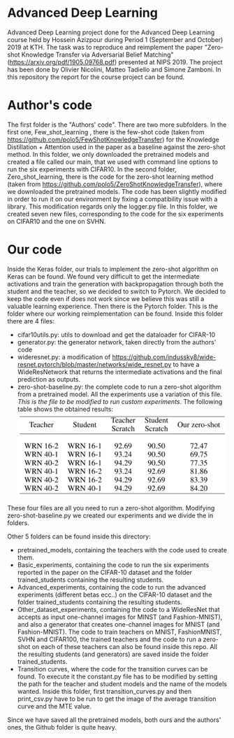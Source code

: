 # Advanced Deep Learning
Advanced Deep Learning project done for the Advanced Deep Learning course held by Hossein Azizpour during Period 1 (September and October) 2019 at KTH.
The task was to reproduce and reimplement the paper "Zero-shot Knowledge Transfer via Adversarial Belief Matching" (https://arxiv.org/pdf/1905.09768.pdf) presented at NIPS 2019. 
The project has been done by Olivier Nicolini, Matteo Tadiello and Simone Zamboni.
In this repository the report for the course project can be found.

# Author's code
The first folder is the "Authors' code". There are two more subfolders. 
In the first one, Few_shot_learning , there is the few-shot code (taken from https://github.com/polo5/FewShotKnowledgeTransfer) for the Knowledge Distillation + Attention used in the paper as a baseline against the zero-shot method. In this folder, we only downloaded the pretrained models and created a file called our main, that we used with command line options to run the six experiments with CIFAR10.
In the second folder, Zero_shot_learning, there is the code for the zero-shot learning method (taken from https://github.com/polo5/ZeroShotKnowledgeTransfer), where we downloaded the pretrained models. The code has been slightly modified in order to run it on our environment by fixing a compatibility issue with a library. This modification regards only the logger.py file. In this folder, we created seven new files, corresponding to the code for the six experiments on CIFAR10 and the one on SVHN.

# Our code
Inside the Keras folder,  our trials to implement the zero-shot algorithm on Keras can be found. We found very difficult to get the intermediate activations and train the generation with backpropagation through both the student and the teacher, so we decided to switch to Pytorch. We decided to keep the code even if does not work since we believe this was still a valuable learning experience.
Then there is the Pytorch folder. This is the folder where our working reimplementation can be found. Inside this folder there are 4 files:
 - cifar10utils.py: utils to download and get the dataloader for CIFAR-10
 - generator.py: the generator network, taken directly from the authors' code
 - wideresnet.py: a modification of https://github.com/indussky8/wide-resnet.pytorch/blob/master/networks/wide_resnet.py to have a WideResNetwork that returns the intermediate activations and the final prediction as outputs.
 - zero-shot-baseline.py: the complete code to run a zero-shot algorithm from a pretrained model. All the experiments use a variation of this file. *This is the file to be modified to run custom experiments*.
The following table shows the obtained results:
![alt text](https://github.com/SZamboni/advanceddeep/blob/master/Our_code/Pytorch/Basic_experiments/table_CIFAR10.png)

These four files are all you need to run a zero-shot algorithm. Modifying zero-shot-baseline.py we created our experiments and we divide the in folders.

Other 5 folders can be found inside this directory:
 - pretrained_models, containing the teachers with the code used to create them.
 - Basic_experiments, containing the code to run the six experiments reported in the paper on the CIFAR-10 dataset and the folder trained_students containing the resulting students.
- Advanced_experiments, containing the code to run the advanced experiments (different betas ecc..) on the CIFAR-10 dataset and the folder trained_students containing the resulting students.
 - Other_dataset_experiments, containing the code to a WideResNet that accepts as input one-channel images for MINST (and Fashion-MNIST), and also a generator that creates one-channel images for MNIST (and Fashion-MNIST). The code to train teachers on MNIST, FashionMNIST, SVHN and CIFAR100, the trained teachers and the code to run a zero-shot on each of these teachers can also be found inside this repo. All the resulting students (and generators) are saved inside the folder trained_students.
 - Transition curves, where the code for the transition curves can be found. To execute it the constant.py file has to be modified by setting the path for the teacher and student models and the name of the models wanted. Inside this folder, first transition_curves.py and then print_csv.py have to be run to get the image of the average transition curve and the MTE value.

Since we have saved all the pretrained models, both ours and the authors' ones, the Github folder is quite heavy.
